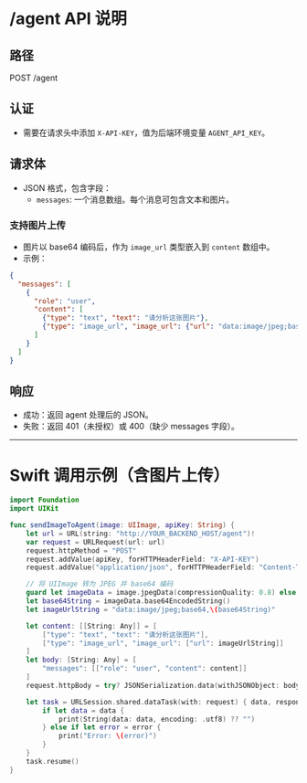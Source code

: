 # /agent API 说明

## 路径
POST /agent

## 认证
- 需要在请求头中添加 `X-API-KEY`，值为后端环境变量 `AGENT_API_KEY`。

## 请求体
- JSON 格式，包含字段：
  - `messages`: 一个消息数组。每个消息可包含文本和图片。

### 支持图片上传
- 图片以 base64 编码后，作为 `image_url` 类型嵌入到 `content` 数组中。
- 示例：

```json
{
  "messages": [
    {
      "role": "user",
      "content": [
        {"type": "text", "text": "请分析这张图片"},
        {"type": "image_url", "image_url": {"url": "data:image/jpeg;base64,BASE64_IMAGE_STRING"}}
      ]
    }
  ]
}
```

## 响应
- 成功：返回 agent 处理后的 JSON。
- 失败：返回 401（未授权）或 400（缺少 messages 字段）。

---

# Swift 调用示例（含图片上传）

```swift
import Foundation
import UIKit

func sendImageToAgent(image: UIImage, apiKey: String) {
    let url = URL(string: "http://YOUR_BACKEND_HOST/agent")!
    var request = URLRequest(url: url)
    request.httpMethod = "POST"
    request.addValue(apiKey, forHTTPHeaderField: "X-API-KEY")
    request.addValue("application/json", forHTTPHeaderField: "Content-Type")

    // 将 UIImage 转为 JPEG 并 base64 编码
    guard let imageData = image.jpegData(compressionQuality: 0.8) else { return }
    let base64String = imageData.base64EncodedString()
    let imageUrlString = "data:image/jpeg;base64,\(base64String)"

    let content: [[String: Any]] = [
        ["type": "text", "text": "请分析这张图片"],
        ["type": "image_url", "image_url": ["url": imageUrlString]]
    ]
    let body: [String: Any] = [
        "messages": [["role": "user", "content": content]]
    ]
    request.httpBody = try? JSONSerialization.data(withJSONObject: body)

    let task = URLSession.shared.dataTask(with: request) { data, response, error in
        if let data = data {
            print(String(data: data, encoding: .utf8) ?? "")
        } else if let error = error {
            print("Error: \(error)")
        }
    }
    task.resume()
}
``` 